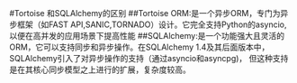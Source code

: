 

#Tortoise 和SQLAlchemy的区别
##Tortoise ORM:是一个异步ORM，专门为异步框架（如FAST API,SANIC,TORNADO）设计。它完全支持Python的asyncio,以便在高并发的应用场景下提高性能
##SQLAlchemy:是一个功能强大且灵活的ORM，它可以支持同步和异步操作。在SQLAlchemy 1.4及其后面版本中，SQLAlchemy引入了对异步操作的支持（通过asyncio和asyncpg)， 但这种支持是在其核心同步模型之上进行的扩展，复杂度较高。